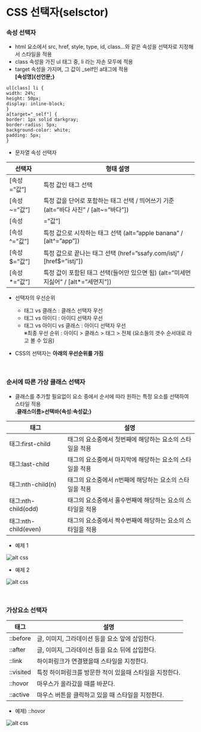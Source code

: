 # CSS 선택자(selsctor)
### 속성 선택자

+ html 요소에서 src, href, style, type, id, class...와 같은 속성을 선택자로 지정해서 스타일을 적용
+ class 속성을 가진 ul 태그 중, li 라는 자손 모두에 적용
+ target 속성을 가지며, 그 값이 _self인 a태그에 적용   
**[속성명]{선언문;}**

```
ul[class] li {
width: 24%;
height: 50px;
display: inline-block;
}
a[target="_self"] {
border: 1px solid darkgray;
border-radius: 5px;
background-color: white;
padding: 5px;
}
```

+ 문자열 속성 선택자

| 선택자 | 형태 설명 |
| --- | --- |
| [속성=”값”] | 특정 값인 태그 선택 |
| [속성~=”값”] | 특정 값을 단어로 포함하는 태그 선택 / 띄어쓰기 기준 (alt=”바다 사진” / [alt~=”바다”]) |
| [속성|=”값”] | 특정 값을 단어로 포함하는 태그 선택 / 하이픈 기준 (alt=”바다-사진” / [alt|=”바다”) |
| [속성^=”값”] | 특정 값으로 시작하는 태그 선택 (alt=”apple banana” / [alt^=”app”]) |
| [속성$=”값”] | 특정 값으로 끝나는 태그 선택 (href=”ssafy.com/istj” / [href$=”istj”]) |
| [속성*=”값”] | 특정 값이 포함된 태그 선택(들어만 있으면 됨) (alt=”미세먼지싫어” / [alt*=”세먼지”]) |

+ 선택자의 우선순위
    + 태그 vs 클래스 : 클래스 선택자 우선
    + 태그 vs 아이디 : 아이디 선택자 우선
    + 태그 vs 아이디 vs 클래스 : 아이디 선택자 우선   
※최종 우선 순위 : 아이디 > 클래스 > 태그 > 전체 (요소들의 갯수 순서대로 라고 볼 수 있음)

+ CSS의 선택자는 **아래의 우선순위를 가짐**

<br/>

### 순서에 따른 가상 클래스 선택자
+ 클래스를 추가할 필요없이 요소 중에서 순서에 따라 원하는 특정 요소를 선택하여 스타일 적용   
**.클래스이름>선택바{속성:속성값;}**

| 태그 | 설명 |
| --- | --- |
| 태그:first-child | 태그의 요소중에서 첫번째에 해당하는 요소의 스타일을 적용 |
| 태그:last-child | 태그의 요소중에서 마지막에 해당하는 요소의 스타일을 적용 |
| 태그:nth-child(n) | 태그의 요소중에서 n번째에 해당하는 요소의 스타일을 적용 |
| 태그:nth-child(odd) | 태그의 요소중에서 홀수번째에 해당하는 요소의 스타일을 적용 |
| 태그:nth-child(even) | 태그의 요소중에서 짝수번째에 해당하는 요소의 스타일을 적용 |

+ 예제 1

![alt css](https://postfiles.pstatic.net/MjAyMTExMTVfMjA0/MDAxNjM2OTg0ODIxNDQ5.qSDzQAGiZEmYsuoiwdrgj-_IJaOU6H_cmgNDKuMMhvkg.Y9kbFgY6i_H__l5iP9D9R5_qjNX_LeBu0DNLUEtK6bkg.JPEG.daykkk/10.JPG?type=w966)

+ 예제 2

![alt css](https://postfiles.pstatic.net/MjAyMTExMTVfMTA2/MDAxNjM2OTg0OTAzMDI4.gWWdyp-q17D816JYkcEL9qIRxpOSCYnL0Et4nz4RDzcg.-fapRd8zAklT98cZmcKq-78bURewl3RQkgqmrPyA12cg.JPEG.daykkk/11.JPG?type=w966)

<br/>

### 가상요소 선택자

| 태그 | 설명 |
| --- | --- |
| ::before | 글, 이미지, 그라데이션 등을 요소 앞에 삽입한다. |
| ::after | 글, 이미지, 그라데이션 등을 요소 뒤에 삽입한다. |
| ::link | 하이퍼링크가 연결됐을때 스타일을 지정한다. |
| ::visited | 특정 하이퍼링크를 방문한 적이 있을때 스타일을 지정한다. |
| ::hovor | 마우스가 올라갔을 때를 바꾼다. |
| ::active | 마우스 버튼을 클릭하고 있을 때 스타일을 지정한다. |

+ 예제) ::hovor

![alt css](https://postfiles.pstatic.net/MjAyMTExMTVfMjE1/MDAxNjM2OTg0NTc3Nzgw.hGdYE10AA343gL3xb46PpWpggng-zZawlrhCZ7wJwqkg.MbRHcDlFt--Cd-7CeLJvWKUL_J9nYMoKSsKAGKfzbHYg.JPEG.daykkk/7.JPG?type=w966)



